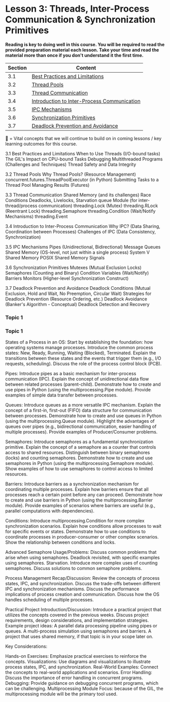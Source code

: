 # Lesson 3: Threads, Inter-Process Communication & Synchronization Primitives

**Reading is key to doing well in this course. You will be required to read the provided preparation material each lesson. Take your time and read the material more than once if you don't understand it the first time.**

Section | Content
--- | ---
3.1 | [Best Practices and Limitations](#Best-Practices-and-Limitations)
3.2 | [Thread Pools](#Thread-Pools)
3.3 | [Thread Communication](#Thread-Communication)
3.4 | [Introduction to Inter-Process Communication](#Introduction-to-Inter-Process-Communication)
3.5 | [IPC Mechanisms](#IPC-Mechanisms)
3.6 | [Synchronization Primitives](#Synchronization-Primitives)
3.7 | [Deadlock Prevention and Avoidance](#Deadlock-Prevention-and-Avoidance)


:key: = Vital concepts that we will continue to build on in coming lessons / key learning outcomes for this course.

3.1 Best Practices and Limitations
When to Use Threads (I/O-bound tasks)
The GIL's Impact on CPU-bound Tasks
Debugging Multithreaded Programs (Challenges and Techniques)
Thread Safety and Data Integrity

3.2 Thread Pools
Why Thread Pools? (Resource Management)
concurrent.futures.ThreadPoolExecutor (in Python)
Submitting Tasks to a Thread Pool
Managing Results (Futures)

3.3 Thread Communication
Shared Memory (and its challenges)
Race Conditions
Deadlocks, Livelocks, Starvation
queue Module (for inter-thread/process communication)
threading.Lock (Mutex)
threading.RLock (Reentrant Lock)
threading.Semaphore
threading.Condition (Wait/Notify Mechanisms)
threading.Event

3.4 Introduction to Inter-Process Communication
Why IPC? (Data Sharing, Coordination between Processes)
Challenges of IPC (Data Consistency, Synchronization)

3.5 IPC Mechanisms
Pipes (Unidirectional, Bidirectional)
Message Queues
Shared Memory (OS-level, not just within a single process)
System V Shared Memory
POSIX Shared Memory
Signals

3.6 Synchronization Primitives
Mutexes (Mutual Exclusion Locks)
Semaphores (Counting and Binary)
Condition Variables (Wait/Notify)
Barriers
Monitors (Higher-level Synchronization Construct)

3.7 Deadlock Prevention and Avoidance
Deadlock Conditions (Mutual Exclusion, Hold and Wait, No Preemption, Circular Wait)
Strategies for Deadlock Prevention (Resource Ordering, etc.)
Deadlock Avoidance (Banker's Algorithm - Conceptual)
Deadlock Detection and Recovery








### Topic 1

### Topic 1


States of a Process in an OS:
Start by establishing the foundation: how operating systems manage processes.
Introduce the common process states: New, Ready, Running, Waiting (Blocked), Terminated.
Explain the transitions between these states and the events that trigger them (e.g., I/O requests, scheduling).
Discuss the role of the process control block (PCB).

Pipes:
Introduce pipes as a basic mechanism for inter-process communication (IPC).
Explain the concept of unidirectional data flow between related processes (parent-child).
Demonstrate how to create and use pipes in Python (using the multiprocessing.Pipe module).
Provide examples of simple data transfer between processes.

Queues:
Introduce queues as a more versatile IPC mechanism.
Explain the concept of a first-in, first-out (FIFO) data structure for communication between processes.
Demonstrate how to create and use queues in Python (using the multiprocessing.Queue module).
Highlight the advantages of queues over pipes (e.g., bidirectional communication, easier handling of multiple processes).
Provide examples of Producer/Consumer problems.

Semaphores:
Introduce semaphores as a fundamental synchronization primitive.
Explain the concept of a semaphore as a counter that controls access to shared resources.
Distinguish between binary semaphores (locks) and counting semaphores.
Demonstrate how to create and use semaphores in Python (using the multiprocessing.Semaphore module).
Show examples of how to use semaphores to control access to limited resources.

Barriers:
Introduce barriers as a synchronization mechanism for coordinating multiple processes.
Explain how barriers ensure that all processes reach a certain point before any can proceed.
Demonstrate how to create and use barriers in Python (using the multiprocessing.Barrier module).
Provide examples of scenarios where barriers are useful (e.g., parallel computations with dependencies).

Conditions:
Introduce multiprocessing.Condition for more complex synchronization scenarios.
Explain how conditions allow processes to wait for specific events or states.
Demonstrate how to use conditions to coordinate processes in producer-consumer or other complex scenarios.
Show the relationship between conditions and locks.


Advanced Semaphore Usage/Problems:
Discuss common problems that arise when using semaphores.
Deadlock revisited, with specific examples using semaphores.
Starvation.
Introduce more complex uses of counting semaphores.
Discuss solutions to common semaphore problems.

Process Management Recap/Discussion:
Review the concepts of process states, IPC, and synchronization.
Discuss the trade-offs between different IPC and synchronization mechanisms.
Discuss the performance implications of process creation and communication.
Discuss how the OS handles scheduling of multiple processes.

Practical Project Introduction/Discussion:
Introduce a practical project that utilizes the concepts covered in the previous weeks.
Discuss project requirements, design considerations, and implementation strategies.
Example project ideas:
A parallel data processing pipeline using pipes or queues.
A multi-process simulation using semaphores and barriers.
A project that uses shared memory, if that topic is in your scope later on.


Key Considerations:

Hands-on Exercises: Emphasize practical exercises to reinforce the concepts.
Visualizations: Use diagrams and visualizations to illustrate process states, IPC, and synchronization.
Real-World Examples: Connect the concepts to real-world applications and scenarios.
Error Handling: Discuss the importance of error handling in concurrent programs.
Debugging: Provide guidance on debugging concurrent programs, which can be challenging.
Multiprocessing Module Focus: because of the GIL, the multiprocessing module will be the primary tool used.

